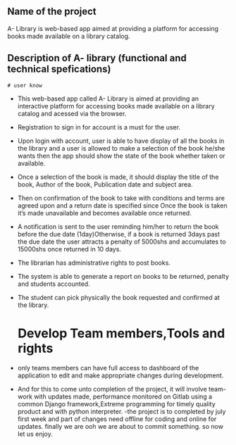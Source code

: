 ## Name of the project
A- Library is web-based app aimed at providing a platform for accessing books made available on a library catalog.

## Description of A- library (functional and technical spefications)
    # user know
- This web-based app called A- Library is aimed at providing an interactive platform for accessing books made available on a library catalog and acessed via the browser.

- Registration to sign in for account is a must for the user.

- Upon login  with account, user is able to have display of all the books in the library and a user is allowed to make a selection of the book he/she wants then the app should show the state of the book whether taken or available.

- Once a selection of the book is made, it should display the title of the book, Author of the book, Publication date and subject area.

- Then on confirmation of the book  to take with conditions and terms are agreed upon and a return date is specified 
  since Once the book is taken it’s made unavailable and becomes available once returned.

- A notification is sent to the user reminding him/her to return the book before the due date (1day)Otherwise, if a book is returned 3days past the due date the user attracts a penalty of 5000shs and accumulates to 15000shs once returned in 10 days.

- The librarian has administrative rights to post books.
- The system is able to generate a report on books to be returned, penalty and students accounted.
- The student can pick physically the  book requested and confirmed at the library.

    # Develop Team members,Tools and rights
 
- only teams members can have full access to dashboard of the application to edit and make appropriate changes during development. 
 - And for this to come unto completion of the project, it will involve team-work with updates made, performance 
monitored   on Gitlab using a common Django framework,Extreme programming for timely quality product and with python interpreter.
 -the project is to completed by july first week and part of changes need offline for coding and online for updates. finally we are ooh we are about to commit something. so now let us enjoy.


